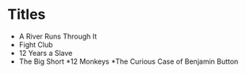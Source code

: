 # Titles

* A River Runs Through It
* Fight Club
* 12 Years a Slave
* The Big Short
*12 Monkeys
*The Curious Case of Benjamin Button
